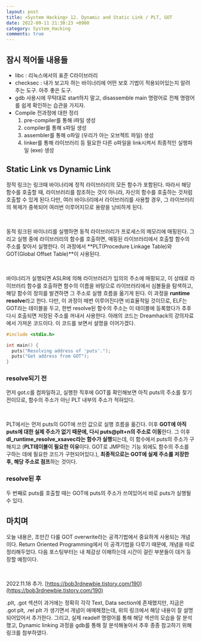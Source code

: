 ```yaml
---
layout: post
title: <System Hacking> 12. Dynamic and Static Link / PLT, GOT
date: 2022-09-11 21:30:23 +0900
category: System_Hacking
comments: true
---
```


## 잠시 적어둘 내용들

- libc : 리눅스에서의 표준 C라이브러리
- checksec : 내가 보고자 하는 바이너리에 어떤 보호 기법이 적용되어있는지 알려주는 도구. 아주 좋은 도구.
- gdb 사용시에 무턱대로 start하지 말고, disassemble main 명령어로 전체 명령어를 쉽게 확인하는 습관을 가지자.
- Compile 전과정에 대한 정리
    1. pre-compiler를 통해 i파일 생성
    2. compiler를 통해 s파일 생성
    3. assembler를 통해 o파일 (우리가 아는 오브젝트 파일) 생성
    4. linker를 통해 라이브러리 등 필요한 다른 o파일을 link시켜서 최종적인 실행파일 (exe) 생성

## Static Link vs Dynamic Link

정적 링크는 링크때 바이너리에 정적 라이브러리의 모든 함수가 포함된다. 따라서 해당 함수를 호출할 때, 라이브러리를 참조하는 것이 아니라, 자신의 함수를 호출하는 것처럼 호출할 수 있게 된다.다만, 여러 바이너리에서 라이브러리를 사용할 경우, 그 라이브러리의 복제가 중복되어 여러번 이루어지므로 용량을 낭비하게 된다.

<br/>

동적 링크된 바이너리를 실행하면 동적 라이브러리가 프로세스의 메모리에 매핑된다. 그리고 실행 중에 라이브러리의 함수를 호출하면, 매핑된 라이브러리에서 호출할 함수의 주소를 찾아서 실행한다. 이 과정에서 **PLT(Procedure Linkage Table)와 GOT(Global Offset Table)**이 사용된다.

<br/>

바이너리가 실행되면 ASLR에 의해 라이브러리가 임의의 주소에 매핑되고, 이 상태로 라이브러리 함수를 호출하면 함수의 이름을 바탕으로 라이브러리에서 심볼들을 탐색하고, 해당 함수의 정의를 발견하면 그 주소로 실행 흐름을 옮기게 된다. 이 과정을 **runtime resolve**라고 한다. 다만, 이 과정이 매번 이루어진다면 비효율적일 것이므로, ELF는 GOT라는 테이블을 두고, 한번 resolve된 함수의 주소는 이 테이블에 등록했다가 추후 다시 호출되면 저장된 주소를 꺼내서 사용한다. 아래의 코드는 Dreamhack의 강의자료에서 가져온 코드이다. 이 코드를 보면서 설명을 이어가겠다.

```c
#include <stdio.h>

int main() {
  puts("Resolving address of 'puts'.");
  puts("Get address from GOT");
}
```

### resolve되기 전

먼저 got.c를 컴파일하고, 실행한 직후에 GOT를 확인해보면 아직 puts의 주소를 찾기 전이므로, 함수의 주소가 아닌 PLT 내부의 주소가 적혀있다.

<br/>

PLT에서는 먼저 puts의 GOT에 쓰인 값으로 실행 흐름을 옮긴다. 이후 **GOT에 아직 puts에 대한 실제 주소가 없기 때문에, 다시 puts@plt+n의 주소로 이동**한다. 그 이후 **dl_runtime_resolve_xsavec라는 함수가 실행**되는데, 이 
함수에서 puts의 주소가 구해지고 (**PLT테이블이 필요한 이유**이다. GOT로 JMP하는 기능 외에도 함수의 주소를 구하는 데에 필요한 코드가 구현되어있다.), **최종적으로는 GOT에 실제 주소를 저장한 후, 해당 주소로 점프**하는 것이다.

### resolve된 후

두 번째로 puts를 호출할 때는 GOT에 puts의 주소가 쓰여있어서 바로 puts가 실행될 수 있다.

## 마치며

오늘 내용은, 조만간 다룰 GOT overwrite라는 공격기법에서 중요하게 사용되는 개념이다. Return Oriented Programming에서 이 공격기법을 다루기 때문에, 개념을 따로 정리해두었다. 다음 포스팅부터는 내 체감상 이해하는데 시간이 걸린 부분들이 대거 등장할 예정이다.

<br/>

2022.11.18 추가. [https://bob3rdnewbie.tistory.com/190](https://bob3rdnewbie.tistory.com/190)

.plt, .got 섹션이 과거에는 정확히 각각 Text, Data section에 존재했지만, 지금은 .got plt, .rel plt 가 생기면서 개념이 애매해졌는데, 위의 링크에서 해당 내용이 잘 설명되어있어서 추가한다. 그리고, 실제 readelf 명령어를 통해 해당 섹션의 모습을 잘 분석했고, Dynamic linking 과정을 gdb를 통해 잘 분석해놓아서 추후 종종 참고하기 위해 링크를 첨부하였다.